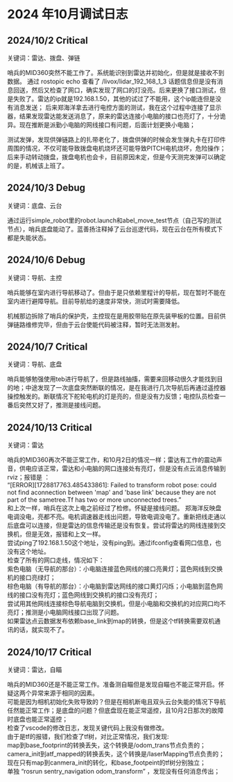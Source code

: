 # 2024 年10月调试日志

## 2024/10/2 Critical

关键词：雷达、拨盘、弹链

哨兵的MID360突然不能工作了。系统能识别到雷达并初始化，但是就是接收不到数据。
通过 rostopic echo 查看了 /livox/lidar_192_168_1_3 话题信息但是没有消息回送，然后又检查了网口，确实发现了网口的灯没亮。后来更换了接口测试，但是失败了。雷达的ip就是192.168.1.50，其他的试过了不能用，这个ip能连但是没有消息发送；
后来郑海洋拿去进行电控方面的测试，我在这个过程中连接了显示器，结果发现雷达能发送消息了，原来的雷达连接小电脑的接口也亮灯了，十分诡异。现在推断是派勤小电脑的网线接口有问题，后面计划更换小电脑；

测试发弹，发现供弹链路上的扎带老化了，拨盘供弹的时候会发生弹丸卡在打印件周围的情况，不仅可能导致拨盘电机烧坏还可能导致PITCH电机烧坏，危险操作；后来手动转动拨盘，拨盘电机也会卡，目前原因未定，但是今天测完发弹可以确定的是，机械该上班了。

## 2024/10/3 Debug

关键词：底盘、云台

通过运行simple_robot里的robot.launch和abel_move_test节点（自己写的测试节点），哨兵底盘能动了。蓝善扬注释掉了云台巡逻代码，现在云台在所有模式下都是失能状态。

## 2024/10/6 Debug

关键词：导航、主控

哨兵能够在室内进行导航移动了。但由于是只依赖里程计的导航，现在暂时不能在室内进行避障导航。目前导航给的速度非常快，测试时需要降低。

机械那边拆除了哨兵的保护壳，主控现在是用胶带贴在原先装甲板的位置。目前供弹链路维修完毕，但由于云台使能代码被注释，暂时无法测发射。

## 2024/10/7 Critical

关键词：导航、底盘

哨兵能够勉强使用teb进行导航了，但是路线抽搐，需要来回移动很久才能找到目的地；中途发现了一次底盘突然断联的情况，是在我进行几次导航后再通过遥控器操控触发的。断联情况下舵轮电机的灯是亮的，但是没有力反馈；电控队员检查一番后突然又好了，推测是接线问题。

## 2024/10/13 Critical

关键词：雷达

哨兵的MID360再次不能正常工作，和10月2日的情况一样；雷达有工作的震动声音，供电应该正常，雷达和小电脑的网口连接处有亮灯，但是没有点云消息传输到rviz；报错是 ：\
“[ERROR][1728817763.485433861]: Failed to transform robot pose: could not find aconnection between 'map' and 'base link' because they are not part of the sametree.Tf has two or more unconnected trees.”\
和上次一样，哨兵在这次上电之前经过了检修。怀疑是接线问题。
郑海洋反映盘电调没电，亮都不亮。电机调速器走线出问题，导致电调没电了。重新把线走通以后底盘可以连接，但是雷达的信息传输还是没有恢复。尝试将雷达的网线连接到交换机，但是无效，报错和上文一样。\
尝试ping了192.168.1.50这个地址，没有ping到。通过ifconfig查看网口信息，也没有这个地址。\
检查了所有的网口走线，情况如下：\
紫色电脑（无导航的那台）：小电脑连接蓝色网线的接口亮黄灯；蓝色网线到交换机的接口亮绿灯；\
棕色电脑（有导航的那台）：小电脑到雷达网线的接口黄灯闪烁；小电脑到蓝色网线的接口没有亮灯；蓝色网线到交换机的接口没有亮灯；\
尝试用其他网线连接棕色导航电脑到交换机，但是小电脑和交换机的对应网口均不亮灯；推测是小电脑网线接口出现了问题。\
如果雷达点云数据发布依赖base_link到map的转换，但是这个tf转换需要双机通讯的话，就实现不了。

## 2024/10/17 Critical

关键词：雷达，自瞄

哨兵的MID360还是不能正常工作。准备测自瞄但是发现自瞄也不能正常开启。怀疑这两个异常来源于相同的因素。\
可能是因为相机初始化失败导致的？但是在相机断电且双头云台失能的情况下导航任然能正常工作；是底盘的问题？但底盘现在能正常遥控，且10月2日那次的故障时底盘也能正常遥控；\
检查了vscode的修改日志，发现关键代码上我没有做修改。\
由于是tf的报错，我们检查了tf树，对比正常情况，我们发现:\
  map到base_footprint的转换丢失，这个转换是/odom_trans节点负责的；\
  camera_init到atf_mapped的转换丢失，这个转换是/laserMapping节点负责的；\
  现在只有map到canmera_init的转化，和base_footpeint的tf树分别独立；\
单独 “rosrun sentry_navigation odom_transform” ，发现没有任何消息传出；





